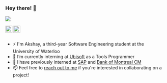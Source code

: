 ### Hey there! 👋
![](https://komarev.com/ghpvc/?username=akshay2000saxena)

<a href="https://www.linkedin.com/in/akshay2000saxena/">
  <img align="left" alt="Akshay's Linkdein" width="22px" src="https://cdn.jsdelivr.net/npm/simple-icons@v3/icons/linkedin.svg" />
</a>
<a href="https://github.com/akshay2000saxena">
  <img align="left" alt="Akshay's Github" width="22px" src="https://cdn.jsdelivr.net/npm/simple-icons@v3/icons/github.svg" />
</a>
<br>
<br>

- ⚡ I'm Akshay, a third-year Software Engineering student at the University of Waterloo
- 🔭 I’m currently interning at <a href="https://www.ubisoft.com/en-ca/">Ubisoft</a> as a Tools Programmer
- 💬 I have previously interned at <a href="https://www.sap.com/index.html">SAP</a> and <a href="https://capitalmarkets.bmo.com/en/">Bank of Montreal CM</a>
- 📫 Feel free to <a href="a42saxen@uwaterloo.ca">reach out to me</a> if you're interested in collaborating on a project!
